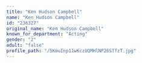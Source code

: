 ```yaml
---
title: "Ken Hudson Campbell"
name: "Ken Hudson Campbell"
id: "236327"
original_name: "Ken Hudson Campbell"
known_for_department: "Acting"
gender: "2"
adult: "false"
profile_path: "/5KmuInp11wKczUQMHlNP26STfzT.jpg"
---
```

